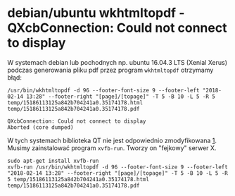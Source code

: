 # debian/ubuntu wkhtmltopdf - QXcbConnection: Could not connect to display

W systemach debian lub pochodnych np. ubuntu 16.04.3 LTS (Xenial Xerus) podczas generowania pliku pdf przez program `wkhtmltopdf` otrzymamy błąd:

```
/usr/bin/wkhtmltopdf -d 96 --footer-font-size 9 --footer-left "2018-02-14 13:28" --footer-right "[page]/[topage]" -T 5 -B 10 -L 5 -R 5 temp/15186113125a842b704241a0.35174178.html temp/15186113125a842b704241a0.35174178.pdf

QXcbConnection: Could not connect to display 
Aborted (core dumped)
```

W tych systemach biblioteka QT nie jest odpowiednio zmodyfikowana [1].
Musimy zainstalować program `xvfb-run`. Tworzy on "fejkowy" serwer X.

```
sudo apt-get install xvfb-run
xvfb-run /usr/bin/wkhtmltopdf -d 96 --footer-font-size 9 --footer-left "2018-02-14 13:28" --footer-right "[page]/[topage]" -T 5 -B 10 -L 5 -R 5 temp/15186113125a842b704241a0.35174178.html temp/15186113125a842b704241a0.35174178.pdf
```


[1]: https://github.com/wkhtmltopdf/wkhtmltopdf/issues/2037
